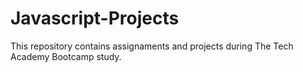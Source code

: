 # Javascript-Projects
This repository contains assignaments and projects during The Tech Academy Bootcamp study.
